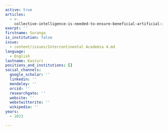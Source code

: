 ```yaml
---
active: true
articles:
  - >-
    collective-intelligence-is-needed-to-ensure-beneficial-artificial-intelligence
exerpt: ''
firstname: Suranga
is_institution: false
issue:
  - content/issues/Intercontinental Academia 4.md
language:
  - English
lastname: Kasturi
positions_and_institutions: []
social_channels:
  google_scholar: ''
  linkedin: ''
  mendeley: ''
  orcid: ''
  researchgate: ''
  website: ''
  webstwitterite: ''
  wikipedia: ''
years:
  - 2023

---
```

